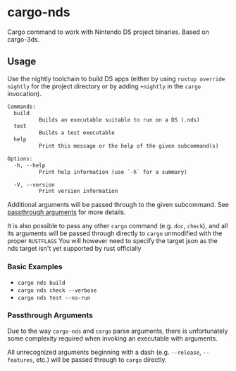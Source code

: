 # cargo-nds

Cargo command to work with Nintendo DS project binaries. Based on cargo-3ds.

## Usage

Use the nightly toolchain to build DS apps (either by using `rustup override nightly` for the project directory or by adding `+nightly` in the `cargo` invocation).

```txt
Commands:
  build
          Builds an executable suitable to run on a DS (.nds)
  test
          Builds a test executable
  help
          Print this message or the help of the given subcommand(s)

Options:
  -h, --help
          Print help information (use `-h` for a summary)

  -V, --version
          Print version information
```

Additional arguments will be passed through to the given subcommand.
See [passthrough arguments](#passthrough-arguments) for more details.

It is also possible to pass any other `cargo` command (e.g. `doc`, `check`),
and all its arguments will be passed through directly to `cargo` unmodified with the proper `RUSTFLAGS`
You will however need to specify the target json as the nds target isn't yet supported by rust officially

### Basic Examples

* `cargo nds build`
* `cargo nds check --verbose`
* `cargo nds test --no-run`

### Passthrough Arguments

Due to the way `cargo-nds` and `cargo` parse arguments, there is
unfortunately some complexity required when invoking an executable with arguments.

All unrecognized arguments beginning with a dash (e.g. `--release`, `--features`,
etc.) will be passed through to `cargo` directly.
